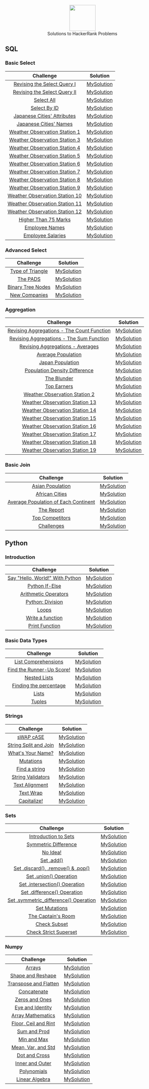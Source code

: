 <p align = "center" >
      <img height=85 src="https://d3keuzeb2crhkn.cloudfront.net/hackerrank/assets/styleguide/logo_wordmark-f5c5eb61ab0a154c3ed9eda24d0b9e31.svg">
      <br>Solutions to HackerRank Problems
</p>

## SQL


### Basic Select
|                                                           Challenge                                                         				  |                                                                                                      Solution                                                                                                                              								           	    |
|:---------------------------------------------------------------------------------------------------------------------:|:-----------------------------------------------------------------------------------------------------------------------------------------------------------------------------------------------------------------------------------------------------------------------:|
|[Revising the Select Query I](https://www.hackerrank.com/challenges/revising-the-select-query/problem)                                 				  | [MySolution](https://github.com/07Agarg/HackerRank_Solutions/blob/master/SQL/Basic%20Select/Revising%20the%20Select%20Query%20I.sql)
|[Revising the Select Query II](https://www.hackerrank.com/challenges/revising-the-select-query-2/problem)                                 				  | [MySolution](https://github.com/07Agarg/HackerRank_Solutions/blob/master/SQL/Basic%20Select/Revising%20the%20Select%20Query%20II.sql)
|[Select All](https://www.hackerrank.com/challenges/select-all-sql/problem)                                 				  | [MySolution](https://github.com/07Agarg/HackerRank_Solutions/blob/master/SQL/Basic%20Select/Select%20All.sql)
| [Select By ID](https://www.hackerrank.com/challenges/select-by-id/problem)                                 				  | [MySolution](https://github.com/07Agarg/HackerRank_Solutions/blob/master/SQL/Basic%20Select/Select%20By%20ID.sql)
|[Japanese Cities' Attributes](https://www.hackerrank.com/challenges/japanese-cities-attributes/problem)                                 				  | [MySolution](https://github.com/07Agarg/HackerRank_Solutions/blob/master/SQL/Basic%20Select/Japanese%20Cities'%20Attributes.sql)
|[Japanese Cities' Names](https://www.hackerrank.com/challenges/japanese-cities-name/problem)                                 				  | [MySolution](https://github.com/07Agarg/HackerRank_Solutions/blob/master/SQL/Basic%20Select/Japanese%20Cities'%20Names.sql)
|[Weather Observation Station 1](https://www.hackerrank.com/challenges/weather-observation-station-1/problem)                                 				  | [MySolution](https://github.com/07Agarg/HackerRank_Solutions/blob/master/SQL/Basic%20Select/Weather%20Observation%20Station%201.sql)
|[Weather Observation Station 3](https://www.hackerrank.com/challenges/weather-observation-station-3/problem)                                 				  | [MySolution](https://github.com/07Agarg/HackerRank_Solutions/blob/master/SQL/Basic%20Select/Weather%20Observation%20Station%203.sql)
|[Weather Observation Station 4](https://www.hackerrank.com/challenges/weather-observation-station-4/problem)                                 				  | [MySolution](https://github.com/07Agarg/HackerRank_Solutions/blob/master/SQL/Basic%20Select/Weather%20Observation%20Station%204.sql)
|[Weather Observation Station 5](https://www.hackerrank.com/challenges/weather-observation-station-5/problem)                                 				  | [MySolution](https://github.com/07Agarg/HackerRank_Solutions/blob/master/SQL/Basic%20Select/Weather%20Observation%20Station%205.sql)
|[Weather Observation Station 6](https://www.hackerrank.com/challenges/weather-observation-station-6/problem)                                 				  | [MySolution](https://github.com/07Agarg/HackerRank_Solutions/blob/master/SQL/Basic%20Select/Weather%20Observation%20Station%206.sql)
|[Weather Observation Station 7](https://www.hackerrank.com/challenges/weather-observation-station-7/problem)                                 				  | [MySolution](https://github.com/07Agarg/HackerRank_Solutions/blob/master/SQL/Basic%20Select/Weather%20Observation%20Station%207.sql)
|[Weather Observation Station 8](https://www.hackerrank.com/challenges/weather-observation-station-8/problem)                                 				  | [MySolution](https://github.com/07Agarg/HackerRank_Solutions/blob/master/SQL/Basic%20Select/Weather%20Observation%20Station%208.sql)
|[Weather Observation Station 9](https://www.hackerrank.com/challenges/weather-observation-station-9/problem)                                 				  | [MySolution](https://github.com/07Agarg/HackerRank_Solutions/blob/master/SQL/Basic%20Select/Weather%20Observation%20Station%209.sql)
|[Weather Observation Station 10](https://www.hackerrank.com/challenges/weather-observation-station-10/problem)                                 				  | [MySolution](https://github.com/07Agarg/HackerRank_Solutions/blob/master/SQL/Basic%20Select/Weather%20Observation%20Station%2010.sql)
|[Weather Observation Station 11](https://www.hackerrank.com/challenges/weather-observation-station-11/problem)                                 				  | [MySolution](https://github.com/07Agarg/HackerRank_Solutions/blob/master/SQL/Basic%20Select/Weather%20Observation%20Station%2011.sql)
|[Weather Observation Station 12](https://www.hackerrank.com/challenges/weather-observation-station-12/problem)                                 				  | [MySolution](https://github.com/07Agarg/HackerRank_Solutions/blob/master/SQL/Basic%20Select/Weather%20Observation%20Station%2012.sql)
|[Higher Than 75 Marks](https://www.hackerrank.com/challenges/more-than-75-marks/problem)                                 				  | [MySolution](https://github.com/07Agarg/HackerRank_Solutions/blob/master/SQL/Basic%20Select/Higher%20Than%2075%20Marks.sql)
|[Employee Names](https://www.hackerrank.com/challenges/name-of-employees/problem)                                 				  | [MySolution](https://github.com/07Agarg/HackerRank_Solutions/blob/master/SQL/Basic%20Select/Employee%20Names.sql)
|[Employee Salaries](https://www.hackerrank.com/challenges/salary-of-employees/problem)                                 				  | [MySolution](https://github.com/07Agarg/HackerRank_Solutions/blob/master/SQL/Basic%20Select/Employee%20Salaries.sql)



### Advanced Select


|                                                           Challenge                                                         				  |                                                                                                      Solution                                                                                                                              								           	    |
|:---------------------------------------------------------------------------------------------------------------------:|:-----------------------------------------------------------------------------------------------------------------------------------------------------------------------------------------------------------------------------------------------------------------------:|
|[Type of Triangle](https://www.hackerrank.com/challenges/what-type-of-triangle/problem)                                 				  | [MySolution](https://github.com/07Agarg/HackerRank_Solutions/blob/master/SQL/Advanced%20Select/Type%20of%20Triangle.sql)
|[The PADS](https://www.hackerrank.com/challenges/the-pads/problem)                                 				  | [MySolution](https://github.com/07Agarg/HackerRank_Solutions/blob/master/SQL/Advanced%20Select/The%20PADS.sql)
|[Binary Tree Nodes](https://www.hackerrank.com/challenges/binary-search-tree-1/problem)                                 				  | [MySolution](https://github.com/07Agarg/HackerRank_Solutions/blob/master/SQL/Advanced%20Select/Binary%20Tree%20Nodes.sql)
|[New Companies](https://www.hackerrank.com/challenges/the-company/problem)                                 				  | [MySolution](https://github.com/07Agarg/HackerRank_Solutions/blob/master/SQL/Advanced%20Select/New%20Companies.sql)


### Aggregation


|                                                           Challenge                                                         				  |                                                                                                      Solution                                                                                                                              								           	    |
|:---------------------------------------------------------------------------------------------------------------------:|:-----------------------------------------------------------------------------------------------------------------------------------------------------------------------------------------------------------------------------------------------------------------------:|
|[Revising Aggregations - The Count Function](https://www.hackerrank.com/challenges/revising-aggregations-the-count-function/problem)                                 				  | [MySolution](https://github.com/07Agarg/HackerRank_Solutions/blob/master/SQL/Aggregation/Revising%20Aggregations%20-%20The%20Count%20Function.sql)
|[Revising Aggregations - The Sum Function](https://www.hackerrank.com/challenges/revising-aggregations-sum/problem)                                 				  | [MySolution](https://github.com/07Agarg/HackerRank_Solutions/blob/master/SQL/Aggregation/Revising%20Aggregations%20-%20The%20Sum%20Function.sql)
|[Revising Aggregations - Averages](https://www.hackerrank.com/challenges/revising-aggregations-the-average-function/problem)                                 				  | [MySolution](https://github.com/07Agarg/HackerRank_Solutions/blob/master/SQL/Aggregation/Revising%20Aggregations%20-%20Averages.sql)
|[Average Population](https://www.hackerrank.com/challenges/average-population/problem)                                 				  | [MySolution](https://github.com/07Agarg/HackerRank_Solutions/blob/master/SQL/Aggregation/Average%20Population.sql)
|[Japan Population](https://www.hackerrank.com/challenges/japan-population/problem)                                 				  | [MySolution](https://github.com/07Agarg/HackerRank_Solutions/blob/master/SQL/Aggregation/Japan%20Population.sql)
|[Population Density Difference](https://www.hackerrank.com/challenges/population-density-difference/problem)                                 				  | [MySolution](https://github.com/07Agarg/HackerRank_Solutions/blob/master/SQL/Aggregation/Population%20Density%20Difference.sql)
|[The Blunder](https://www.hackerrank.com/challenges/the-blunder/problem)                                 				  | [MySolution](https://github.com/07Agarg/HackerRank_Solutions/blob/master/SQL/Aggregation/The%20Blunder.sql)
|[Top Earners](https://www.hackerrank.com/challenges/earnings-of-employees/problem)                                 				  | [MySolution](https://github.com/07Agarg/HackerRank_Solutions/blob/master/SQL/Aggregation/Top%20Earners.sql)
|[Weather Observation Station 2](https://www.hackerrank.com/challenges/weather-observation-station-2/problem)                                 				  | [MySolution](https://github.com/07Agarg/HackerRank_Solutions/blob/master/SQL/Aggregation/Weather%20Observation%20Station%202.sql)
|[Weather Observation Station 13](https://www.hackerrank.com/challenges/weather-observation-station-13/problem)                                 				  | [MySolution](https://github.com/07Agarg/HackerRank_Solutions/blob/master/SQL/Aggregation/Weather%20Observation%20Station%2013.sql)
|[Weather Observation Station 14](https://www.hackerrank.com/challenges/weather-observation-station-14/problem)                                 				  | [MySolution](https://github.com/07Agarg/HackerRank_Solutions/blob/master/SQL/Aggregation/Weather%20Observation%20Station%2014.sql)
|[Weather Observation Station 15](https://www.hackerrank.com/challenges/weather-observation-station-15/problem)                                 				  | [MySolution](https://github.com/07Agarg/HackerRank_Solutions/blob/master/SQL/Aggregation/Weather%20Observation%20Station%2015.sql)
|[Weather Observation Station 16](https://www.hackerrank.com/challenges/weather-observation-station-16/problem)                                 				  | [MySolution](https://github.com/07Agarg/HackerRank_Solutions/blob/master/SQL/Aggregation/Weather%20Observation%20Station%2016.sql)
|[Weather Observation Station 17](https://www.hackerrank.com/challenges/weather-observation-station-17/problem)                                 				  | [MySolution](https://github.com/07Agarg/HackerRank_Solutions/blob/master/SQL/Aggregation/Weather%20Observation%20Station%2017.sql)
|[Weather Observation Station 18](https://www.hackerrank.com/challenges/weather-observation-station-18/problem)                                 				  | [MySolution](https://github.com/07Agarg/HackerRank_Solutions/blob/master/SQL/Aggregation/Weather%20Observation%20Station%2018.sql)
|[Weather Observation Station 19](https://www.hackerrank.com/challenges/weather-observation-station-19/problem)                                 				  | [MySolution](https://github.com/07Agarg/HackerRank_Solutions/blob/master/SQL/Aggregation/Weather%20Observation%20Station%2019.sql)



### Basic Join


|                                                           Challenge                                                         				  |                                                                                                      Solution                                                                                                                              								           	    |
|:---------------------------------------------------------------------------------------------------------------------:|:-----------------------------------------------------------------------------------------------------------------------------------------------------------------------------------------------------------------------------------------------------------------------:|
|[Asian Population](https://www.hackerrank.com/challenges/asian-population/problem)                                 				  | [MySolution](https://github.com/07Agarg/HackerRank_Solutions/blob/master/SQL/Basic%20Join/Asian%20Population.sql)
|[African Cities](https://www.hackerrank.com/challenges/african-cities/problem)                                 				  | [MySolution](https://github.com/07Agarg/HackerRank_Solutions/blob/master/SQL/Basic%20Join/African%20Cities.sql)
|[Average Population of Each Continent](https://www.hackerrank.com/challenges/average-population-of-each-continent/problem)                                 				  | [MySolution](https://github.com/07Agarg/HackerRank_Solutions/blob/master/SQL/Basic%20Join/Average%20Population%20of%20Each%20Continent.sql)
|[The Report](https://www.hackerrank.com/challenges/the-report/problem)                                 				  | [MySolution](https://github.com/07Agarg/HackerRank_Solutions/blob/master/SQL/Basic%20Join/The%20Report.sql)
|[Top Competitors](https://www.hackerrank.com/challenges/full-score/problem)                                 				  | [MySolution](https://github.com/07Agarg/HackerRank_Solutions/blob/master/SQL/Basic%20Join/Top%20Competitors.sql)
|[Challenges](https://www.hackerrank.com/challenges/challenges/problem)                                 				  | [MySolution](https://github.com/07Agarg/HackerRank_Solutions/blob/master/SQL/Basic%20Join/Challenges.sql)



## Python

### Introduction


|                                                           Challenge                                                         				  |                                                                                                      Solution                                                                                                                              								           	    |
|:---------------------------------------------------------------------------------------------------------------------:|:-----------------------------------------------------------------------------------------------------------------------------------------------------------------------------------------------------------------------------------------------------------------------:|
|[Say "Hello, World!" With Python](https://www.hackerrank.com/challenges/py-hello-world/problem)                                 				  | [MySolution](https://github.com/07Agarg/HackerRank_Solutions/blob/master/Python/Introduction/Say%20Hello%2C%20World%20With%20Python.py)
|[Python If-Else](https://www.hackerrank.com/challenges/py-if-else/problem)                                 				  | [MySolution](https://github.com/07Agarg/HackerRank_Solutions/blob/master/Python/Introduction/Python%20If-Else.py)
|[Arithmetic Operators](https://www.hackerrank.com/challenges/python-arithmetic-operators/problem)                                 				  | [MySolution](https://github.com/07Agarg/HackerRank_Solutions/blob/master/Python/Introduction/Arithmetic%20Operators.py)
|[Python: Division](https://www.hackerrank.com/challenges/python-division/problem)                                 				  | [MySolution](https://github.com/07Agarg/HackerRank_Solutions/blob/master/Python/Introduction/Python%20Division.py)
|[Loops](https://www.hackerrank.com/challenges/python-loops/problem)                                 		          		  | [MySolution](https://github.com/07Agarg/HackerRank_Solutions/blob/master/Python/Introduction/Loops.py)
|[Write a function](https://www.hackerrank.com/challenges/write-a-function/problem)                                 				  | [MySolution](https://github.com/07Agarg/HackerRank_Solutions/blob/master/Python/Introduction/Write%20a%20function.py)
|[Print Function](https://www.hackerrank.com/challenges/python-print/problem)                                 				  | [MySolution](https://github.com/07Agarg/HackerRank_Solutions/blob/master/Python/Introduction/Print%20Function.py)




### Basic Data Types


|                                                           Challenge                                                         				  |                                                                                                      Solution                                                                                                                              								           	    |
|:---------------------------------------------------------------------------------------------------------------------:|:-----------------------------------------------------------------------------------------------------------------------------------------------------------------------------------------------------------------------------------------------------------------------:|
|[List Comprehensions](https://www.hackerrank.com/challenges/list-comprehensions/problem)                                 				  | [MySolution](https://github.com/07Agarg/HackerRank_Solutions/blob/master/Python/Basic%20Data%20Types/List%20Comprehensions.py)
|[Find the Runner-Up Score!](https://www.hackerrank.com/challenges/find-second-maximum-number-in-a-list/problem)                                 				  | [MySolution](https://github.com/07Agarg/HackerRank_Solutions/blob/master/Python/Basic%20Data%20Types/Find%20the%20Runner-Up%20Score!.py)
|[Nested Lists](https://www.hackerrank.com/challenges/nested-list/problem)                                 				  | [MySolution](https://github.com/07Agarg/HackerRank_Solutions/blob/master/Python/Basic%20Data%20Types/Nested%20Lists.py)
|[Finding the percentage](https://www.hackerrank.com/challenges/finding-the-percentage/problem)                                 				  | [MySolution](https://github.com/07Agarg/HackerRank_Solutions/blob/master/Python/Basic%20Data%20Types/Finding%20the%20percentage.py)
|[Lists](https://www.hackerrank.com/challenges/python-lists/problem)                                 		          		  | [MySolution](https://github.com/07Agarg/HackerRank_Solutions/blob/master/Python/Basic%20Data%20Types/Lists.py)
|[Tuples](https://www.hackerrank.com/challenges/python-tuples/problem)                                 				  | [MySolution](https://github.com/07Agarg/HackerRank_Solutions/blob/master/Python/Basic%20Data%20Types/Tuples.py)


### Strings


|                                                           Challenge                                                         				  |                                                                                                      Solution                                                                                                                              								           	    |
|:---------------------------------------------------------------------------------------------------------------------:|:-----------------------------------------------------------------------------------------------------------------------------------------------------------------------------------------------------------------------------------------------------------------------:|
|[sWAP cASE](https://www.hackerrank.com/challenges/swap-case/problem)                                 				  | [MySolution](https://github.com/07Agarg/HackerRank_Solutions/blob/master/Python/Strings/sWAP%20cASE.py)
|[String Split and Join](https://www.hackerrank.com/challenges/python-string-split-and-join/problem)                                 				  | [MySolution](https://github.com/07Agarg/HackerRank_Solutions/blob/master/Python/Strings/String%20Split%20and%20Join.py)
|[What's Your Name?](https://www.hackerrank.com/challenges/whats-your-name/problem)                                 				  | [MySolution](https://github.com/07Agarg/HackerRank_Solutions/blob/master/Python/Strings/What's%20Your%20Name.py)
|[Mutations](https://www.hackerrank.com/challenges/python-mutations/problem)                                 				  | [MySolution](https://github.com/07Agarg/HackerRank_Solutions/blob/master/Python/Strings/Mutations.py)
|[Find a string](https://www.hackerrank.com/challenges/find-a-string/problem)                                 		          		  | [MySolution](https://github.com/07Agarg/HackerRank_Solutions/blob/master/Python/Strings/Find%20a%20string.py)
|[String Validators](https://www.hackerrank.com/challenges/string-validators/problem)                                 				  | [MySolution](https://github.com/07Agarg/HackerRank_Solutions/blob/master/Python/Strings/String%20Validators.py)
|[Text Alignment](https://www.hackerrank.com/challenges/text-alignment/problem)                                 				  | [MySolution](https://github.com/07Agarg/HackerRank_Solutions/blob/master/Python/Strings/Text%20Alignment.py)
|[Text Wrap](https://www.hackerrank.com/challenges/text-wrap/problem)                                 				  | [MySolution](https://github.com/07Agarg/HackerRank_Solutions/blob/master/Python/Strings/Text%20Wrap.py)
|[Capitalize!](https://www.hackerrank.com/challenges/capitalize/problem)                                 				  | [MySolution](https://github.com/07Agarg/HackerRank_Solutions/blob/master/Python/Strings/Capitalize!.py)


### Sets


|                                                           Challenge                                                         				  |                                                                                                      Solution                                                                                                                              								           	    |
|:---------------------------------------------------------------------------------------------------------------------:|:-----------------------------------------------------------------------------------------------------------------------------------------------------------------------------------------------------------------------------------------------------------------------:|
|[Introduction to Sets](https://www.hackerrank.com/challenges/py-introduction-to-sets/problem)                                 				  | [MySolution](https://github.com/07Agarg/HackerRank_Solutions/blob/master/Python/Sets/Introduction%20to%20Sets.py)
|[Symmetric Difference](https://www.hackerrank.com/challenges/symmetric-difference/problem)                                 				  | [MySolution](https://github.com/07Agarg/HackerRank_Solutions/blob/master/Python/Sets/Symmetric%20Difference.py)
|[No Idea!](https://www.hackerrank.com/challenges/no-idea/problem)                                 				  | [MySolution](https://github.com/07Agarg/HackerRank_Solutions/blob/master/Python/Sets/No%20Idea.py)
|[Set .add()](https://www.hackerrank.com/challenges/py-set-add/problem)                                 				  | [MySolution](https://github.com/07Agarg/HackerRank_Solutions/blob/master/Python/Sets/Set%20.add().py)
|[Set .discard(), .remove() & .pop()](https://www.hackerrank.com/challenges/py-set-discard-remove-pop/problem)                                 				  | [MySolution](https://github.com/07Agarg/HackerRank_Solutions/blob/master/Python/Sets/Set%20.discard()%2C%20.remove()%20%26%20.pop().py)
|[Set .union() Operation](https://www.hackerrank.com/challenges/py-set-union/problem)                                 				  | [MySolution](https://github.com/07Agarg/HackerRank_Solutions/blob/master/Python/Sets/Set%20.union()%20Operation.py)
|[Set .intersection() Operation](https://www.hackerrank.com/challenges/py-set-intersection-operation/problem)                                 				  | [MySolution](https://github.com/07Agarg/HackerRank_Solutions/blob/master/Python/Sets/Set%20.intersection()%20Operation.py)
|[Set .difference() Operation](https://www.hackerrank.com/challenges/py-set-difference-operation/problem)                                 				  | [MySolution](https://github.com/07Agarg/HackerRank_Solutions/blob/master/Python/Sets/Set%20.difference()%20Operation.py)
|[Set .symmetric_difference() Operation](https://www.hackerrank.com/challenges/py-set-symmetric-difference-operation/problem)                                 				  | [MySolution](https://github.com/07Agarg/HackerRank_Solutions/blob/master/Python/Sets/Set%20.symmetric_difference()%20Operation.py)
|[Set Mutations](https://www.hackerrank.com/challenges/py-set-mutations/problem)                                 				  | [MySolution](https://github.com/07Agarg/HackerRank_Solutions/blob/master/Python/Sets/Set%20Mutations.py)
|[The Captain's Room](https://www.hackerrank.com/challenges/py-the-captains-room/problem)                                 				  | [MySolution](https://github.com/07Agarg/HackerRank_Solutions/blob/master/Python/Sets/The%20Captain's%20Room.py)
|[Check Subset](https://www.hackerrank.com/challenges/py-check-subset/problem)                                 				  | [MySolution](https://github.com/07Agarg/HackerRank_Solutions/blob/master/Python/Sets/Check%20Subset.py)
|[Check Strict Superset](https://www.hackerrank.com/challenges/py-check-strict-superset/problem)                                 				  | [MySolution](https://github.com/07Agarg/HackerRank_Solutions/blob/master/Python/Sets/Check%20Strict%20Superset.py)


### Numpy


|                                                           Challenge                                                         				  |                                                                                                      Solution                                                                                                                              								           	    |
|:---------------------------------------------------------------------------------------------------------------------:|:-----------------------------------------------------------------------------------------------------------------------------------------------------------------------------------------------------------------------------------------------------------------------:|
|[Arrays](https://www.hackerrank.com/challenges/np-arrays/problem)                                 				  | [MySolution](https://github.com/07Agarg/HackerRank_Solutions/blob/master/Python/Numpy/Arrays.py)
|[Shape and Reshape](https://www.hackerrank.com/challenges/np-shape-reshape/problem)                                 				  | [MySolution](https://github.com/07Agarg/HackerRank_Solutions/blob/master/Python/Numpy/Shape%20and%20Reshape.py)
|[Transpose and Flatten](https://www.hackerrank.com/challenges/np-transpose-and-flatten/problem)                                 				  | [MySolution](https://github.com/07Agarg/HackerRank_Solutions/blob/master/Python/Numpy/Transpose%20and%20Flatten.py)
|[Concatenate](https://www.hackerrank.com/challenges/np-concatenate/problem)                                 				  | [MySolution](https://github.com/07Agarg/HackerRank_Solutions/blob/master/Python/Numpy/Concatenate.py)
|[Zeros and Ones](https://www.hackerrank.com/challenges/np-zeros-and-ones/problem)                                 				  | [MySolution](https://github.com/07Agarg/HackerRank_Solutions/blob/master/Python/Numpy/Zeros%20and%20Ones.py)
|[Eye and Identity](https://www.hackerrank.com/challenges/np-eye-and-identity/problem)                                 				  | [MySolution](https://github.com/07Agarg/HackerRank_Solutions/blob/master/Python/Numpy/Eye%20and%20Identity.py)
|[Array Mathematics](https://www.hackerrank.com/challenges/np-array-mathematics/problem)                                 				  | [MySolution](https://github.com/07Agarg/HackerRank_Solutions/blob/master/Python/Numpy/Array%20Mathematics.py)
|[Floor, Ceil and Rint](https://www.hackerrank.com/challenges/floor-ceil-and-rint/problem)                                 				  | [MySolution](https://github.com/07Agarg/HackerRank_Solutions/blob/master/Python/Numpy/Floor%2C%20Ceil%20and%20Rint.py)
|[Sum and Prod](https://www.hackerrank.com/challenges/np-sum-and-prod/problem)                                 				  | [MySolution](https://github.com/07Agarg/HackerRank_Solutions/blob/master/Python/Numpy/Sum%20and%20Prod.py)
|[Min and Max](https://www.hackerrank.com/challenges/np-min-and-max/problem)                                 				  | [MySolution](https://github.com/07Agarg/HackerRank_Solutions/blob/master/Python/Numpy/Min%20and%20Max.py)
|[Mean, Var, and Std](https://www.hackerrank.com/challenges/np-mean-var-and-std/problem)                                 				  | [MySolution](https://github.com/07Agarg/HackerRank_Solutions/blob/master/Python/Numpy/Mean%2C%20Var%2C%20and%20Std.py)
|[Dot and Cross](https://www.hackerrank.com/challenges/np-dot-and-cross/problem)                                 				  | [MySolution](https://github.com/07Agarg/HackerRank_Solutions/blob/master/Python/Numpy/Dot%20and%20Cross.py)
|[Inner and Outer](https://www.hackerrank.com/challenges/np-inner-and-outer/problem)                                 				  | [MySolution](https://github.com/07Agarg/HackerRank_Solutions/blob/master/Python/Numpy/Inner%20and%20Outer.py)
|[Polynomials](https://www.hackerrank.com/challenges/np-polynomials/problem)                                 				  | [MySolution](https://github.com/07Agarg/HackerRank_Solutions/blob/master/Python/Numpy/Polynomials.py)
|[Linear Algebra](https://www.hackerrank.com/challenges/np-linear-algebra/problem)                                 				  | [MySolution](https://github.com/07Agarg/HackerRank_Solutions/blob/master/Python/Numpy/Linear%20Algebra.py)
